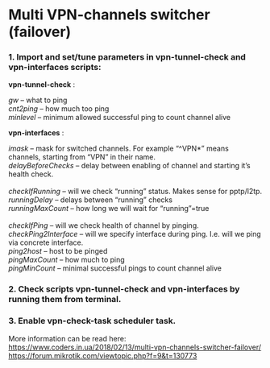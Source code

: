 # Multi VPN-channels switcher (failover)

### 1. Import and set/tune parameters in vpn-tunnel-check and vpn-interfaces scripts:

**vpn-tunnel-check** :

_gw_ – what to ping</br>
_cnt2ping_ – how much too ping</br>
_minlevel_ – minimum allowed successful ping to count channel alive</br>

**vpn-interfaces** :

_imask_ – mask for switched channels. For example “^VPN*” means channels, starting from “VPN” in their name.</br>
_delayBeforeChecks_ – delay between enabling of channel and starting it’s health check.</br>
</br>
_checkIfRunning_ – will we check “running” status. Makes sense for pptp/l2tp.</br>
_runningDelay_ – delays between “running” checks</br>
_runningMaxCount_ – how long we will wait for “running”=true</br>
</br>
_checkIfPing_ – will we check health of channel by pinging.</br>
_checkPing2Interface_ – will we specify interface during ping. I.e. will we ping via concrete interface.</br>
_ping2host_ – host to be pinged</br>
_pingMaxCount_ – how much to ping</br>
_pingMinCount_ – minimal successful pings to count channel alive</br>

### 2. Check scripts vpn-tunnel-check and vpn-interfaces by running them from terminal.

### 3. Enable vpn-check-task scheduler task.

More information can be read here:</br>
https://www.coders.in.ua/2018/02/13/multi-vpn-channels-switcher-failover/</br>
https://forum.mikrotik.com/viewtopic.php?f=9&t=130773</br>
